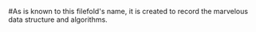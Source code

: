 #As is known to this filefold's name, it is created to record the marvelous data structure and algorithms.
